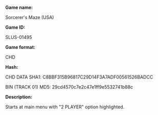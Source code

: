 **Game name:**

Sorcerer's Maze (USA)

**Game ID:**

SLUS-01495

**Game format:**

CHD

**Hash:**

CHD DATA SHA1: C8BBF315B96817C29D14F3A7ADF00561526BADCC

BIN (TRACK 01) MD5: 29cd4570c7e2c47e1ff9e5532741b88c

**Description:**

Starts at main menu with "2 PLAYER" option highlighted.